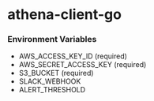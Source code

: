 # athena-client-go

### Environment Variables

- AWS_ACCESS_KEY_ID (required)
- AWS_SECRET_ACCESS_KEY (required)
- S3_BUCKET (required)
- SLACK_WEBHOOK
- ALERT_THRESHOLD
